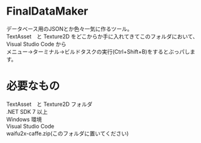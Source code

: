 # FinalDataMaker
データベース用のJSONとか色々一気に作るツール。  
TextAsset　と Texture2D をどこからか手に入れてきてこのフォルダにおいて、Visual Studio Code から  
メニュー→ターミナル→ビルドタスクの実行(Ctrl+Shift+B)をするとぶっパします。  
# 必要なもの
TextAsset　と Texture2D フォルダ  
.NET SDK 7 以上  
Windows 環境  
Visual Studio Code  
waifu2x-caffe.zip(このフォルダに置いてください)  

